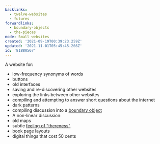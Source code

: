 ```yaml
---
backlinks:
  - twelve-websites
  - futures
forwardlinks:
  - boundary-objects
  - the-pieces
node: Small websites
created: '2021-09-19T00:39:23.259Z'
updated: '2021-11-01T05:45:45.266Z'
id: '81880567'
---
```

A website for:

- low-frequency synonyms of words
- buttons 
- old interfaces
- saving and re-discovering other websites
- exploring the links between other websites
- compiling and attempting to answer short questions about the internet
- dark patterns
- compiling discussion into a [boundary object](boundary-objects.md)
- A non-linear discussion 
- old maps
- subtle [feeling of "thereness"](the-pieces.md)
- book page layouts
- digital things that cost 50 cents 
